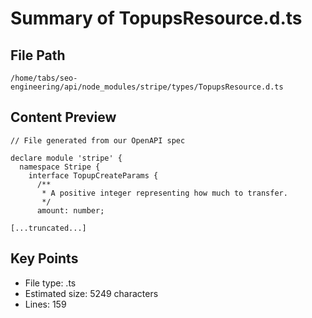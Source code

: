# Summary of TopupsResource.d.ts
  
## File Path
`/home/tabs/seo-engineering/api/node_modules/stripe/types/TopupsResource.d.ts`

## Content Preview
```
// File generated from our OpenAPI spec

declare module 'stripe' {
  namespace Stripe {
    interface TopupCreateParams {
      /**
       * A positive integer representing how much to transfer.
       */
      amount: number;

[...truncated...]
```

## Key Points
- File type: .ts
- Estimated size: 5249 characters
- Lines: 159
